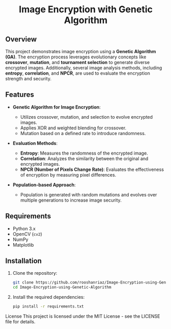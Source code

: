 <div align="center">
  <h1><strong> Image Encryption with Genetic Algorithm </strong></h1>
</div>

## Overview

This project demonstrates image encryption using a **Genetic Algorithm (GA)**. The encryption process leverages evolutionary concepts like **crossover**, **mutation**, and **tournament selection** to generate diverse encrypted images. Additionally, several image analysis methods, including **entropy**, **correlation**, and **NPCR**, are used to evaluate the encryption strength and security.

## Features

- **Genetic Algorithm for Image Encryption**:
  - Utilizes crossover, mutation, and selection to evolve encrypted images.
  - Applies XOR and weighted blending for crossover.
  - Mutation based on a defined rate to introduce randomness.
  
- **Evaluation Methods**:
  - **Entropy**: Measures the randomness of the encrypted image.
  - **Correlation**: Analyzes the similarity between the original and encrypted images.
  - **NPCR (Number of Pixels Change Rate)**: Evaluates the effectiveness of encryption by measuring pixel differences.

- **Population-based Approach**: 
  - Population is generated with random mutations and evolves over multiple generations to increase image security.

## Requirements

- Python 3.x
- OpenCV (`cv2`)
- NumPy
- Matplotlib

## Installation

1. Clone the repository:

   ```bash
   git clone https://github.com/rooshanriaz/Image-Encryption-using-Genetic-Algorithm.git
   cd Image-Encryption-using-Genetic-Algorithm
2. Install the required dependencies:
   ```bash
   pip install -r requirements.txt

License
This project is licensed under the MIT License - see the LICENSE file for details.
